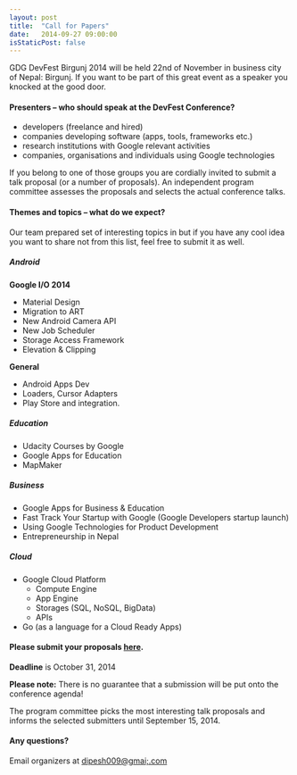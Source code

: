 ```yaml
---
layout: post
title:  "Call for Papers"
date:   2014-09-27 09:00:00
isStaticPost: false
---
```

GDG DevFest Birgunj 2014 will be held 22nd of November in business city of Nepal: Birgunj. If you want to be part of this great event as a speaker you knocked at the good door.

#### Presenters – who should speak at the DevFest Conference?

* developers (freelance and hired)
* companies developing software (apps, tools, frameworks etc.)
* research institutions with Google relevant activities
* companies, organisations and individuals using Google technologies

If you belong to one of those groups you are cordially invited to submit a talk proposal (or a number of proposals). An independent program committee assesses the proposals and selects the actual conference talks.<br/>

#### Themes and topics – what do we expect?
Our team prepared set of interesting topics in but if you have any cool idea you want to share not from this list, feel free to submit it as well.

##### Android

__Google I/O 2014__

* Material Design
* Migration to ART
* New Android Camera API
* New Job Scheduler
* Storage Access Framework
* Elevation & Clipping

__General__

* Android Apps Dev
* Loaders, Cursor Adapters
* Play Store and integration.

##### Education

* Udacity Courses by Google
* Google Apps for Education
* MapMaker

##### Business

* Google Apps for Business & Education
* Fast Track Your Startup with Google (Google Developers startup launch)
* Using Google Technologies for Product Development
* Entrepreneurship in Nepal


##### Cloud

* Google Cloud Platform
  * Compute Engine
  * App Engine
  * Storages (SQL, NoSQL, BigData)
  * APIs
* Go (as a language for a Cloud Ready Apps)


#### Please submit your proposals [here](http://bit.ly/dfua-c4p).
__Deadline__ is October 31, 2014

__Please note:__ There is no guarantee that a submission will be put onto the conference agenda!<br/>

The program committee picks the most interesting talk proposals and informs the selected submitters until September 15, 2014.<br/>

#### Any questions? 
Email organizers at [dipesh009@gmai;.com](mailto:dipesh009@gmail.com)
